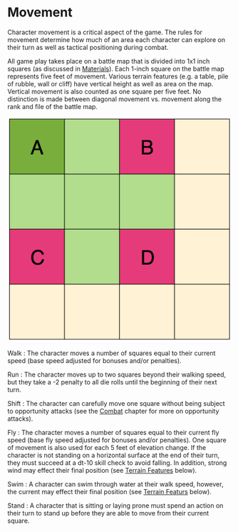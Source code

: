 # Movement #

Character movement is a critical aspect of the game. The rules for 
movement determine how much of an area each character can explore on 
their turn as well as tactical positioning during combat.

All game play takes place on a battle map that is divided into 1x1 inch 
squares (as discussed in [Materials](#materials)). Each 1-inch square on 
the battle map represents five feet of movement. Various terrain 
features (e.g. a table, pile of rubble, wall or cliff) have vertical 
height as well as area on the map. Vertical movement is also counted as 
one square per five feet. No distinction is made between diagonal 
movement vs. movement along the rank and file of the battle map.

![Basic Grid Example](03-Movement/Basic-Grid-Example.png)

Walk
  : The character moves a number of squares equal to their current
    speed (base speed adjusted for bonuses and/or penalties).

Run
  : The character moves up to two squares beyond their walking speed,
    but they take a -2 penalty to all die rolls until the beginning of 
    their next turn.

Shift
  : The character can carefully move one square without being subject to
    opportunity attacks (see the [Combat](#combat) chapter for more on 
    opportunity attacks).

Fly
  : The character moves a number of squares equal to their current fly
    speed (base fly speed adjusted for bonuses and/or penalties). One 
    square of movement is also used for each 5 feet of elevation change. 
    If the character is not standing on a horizontal surface at the end 
    of their turn, they must succeed at a dt-10 skill check to avoid 
    falling. In addition, strong wind may effect their final position 
    (see [Terrain Features](#terrain-features) below).

Swim
  : A character can swim through water at their walk speed, however, the
    current may effect their final position (see [Terrain 
    Featurs](#terrain-features) below).

Stand
  : A character that is sitting or laying prone must spend an action on
    their turn to stand up before they are able to move from their 
    current square.
